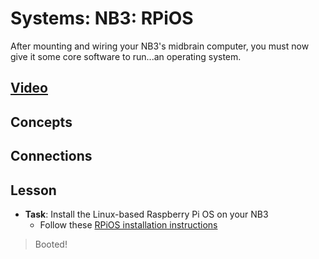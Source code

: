 # Systems: NB3: RPiOS
After mounting and wiring your NB3's midbrain computer, you must now give it some core software to run...an operating system.

## [Video](https://vimeo.com/??????)

## Concepts

## Connections

## Lesson

- **Task**: Install the Linux-based Raspberry Pi OS on your NB3
    - Follow these [RPiOS installation instructions](../../../boxes/systems/rpios/README.md)
> Booted!
